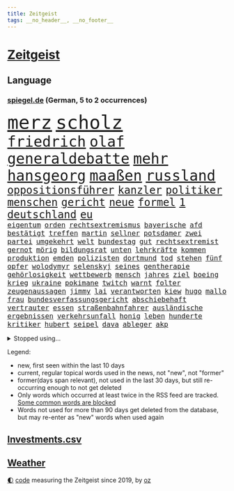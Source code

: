 ```yaml
---
title: Zeitgeist
tags: __no_header__, __no_footer__
---
```


# [Zeitgeist](https://oliz.io/zeitgeist/)

## Language

<h3><a href="https://www.spiegel.de" target="_blank">spiegel.de</a> (German, 5 to 2 occurrences)</h3>
<p style="font-family:monospace">
<span style="font-size:32pt"><a href="news_links.html#merz" class="current">merz</a></span>
<span style="font-size:32pt"><a href="news_links.html#scholz" class="current">scholz</a></span>
<br>
<span style="font-size:25pt"><a href="news_links.html#friedrich" class="current">friedrich</a></span>
<span style="font-size:25pt"><a href="news_links.html#olaf" class="current">olaf</a></span>
<span style="font-size:25pt"><a href="news_links.html#generaldebatte" class="new">generaldebatte</a></span>
<span style="font-size:25pt"><a href="news_links.html#mehr" class="current">mehr</a></span>
<span style="font-size:25pt"><a href="news_links.html#hansgeorg" class="current">hansgeorg</a></span>
<span style="font-size:25pt"><a href="news_links.html#maaßen" class="current">maaßen</a></span>
<span style="font-size:25pt"><a href="news_links.html#russland" class="current">russland</a></span>
<br>
<span style="font-size:18pt"><a href="news_links.html#oppositionsführer" class="current">oppositionsführer</a></span>
<span style="font-size:18pt"><a href="news_links.html#kanzler" class="current">kanzler</a></span>
<span style="font-size:18pt"><a href="news_links.html#politiker" class="current">politiker</a></span>
<span style="font-size:18pt"><a href="news_links.html#menschen" class="current">menschen</a></span>
<span style="font-size:18pt"><a href="news_links.html#gericht" class="current">gericht</a></span>
<span style="font-size:18pt"><a href="news_links.html#neue" class="current">neue</a></span>
<span style="font-size:18pt"><a href="news_links.html#formel" class="current">formel</a></span>
<span style="font-size:18pt"><a href="news_links.html#1" class="current">1</a></span>
<span style="font-size:18pt"><a href="news_links.html#deutschland" class="current">deutschland</a></span>
<span style="font-size:18pt"><a href="news_links.html#eu" class="current">eu</a></span>
<br>
<span style="font-size:12pt"><a href="news_links.html#eigentum" class="current">eigentum</a></span>
<span style="font-size:12pt"><a href="news_links.html#orden" class="current">orden</a></span>
<span style="font-size:12pt"><a href="news_links.html#rechtsextremismus" class="current">rechtsextremismus</a></span>
<span style="font-size:12pt"><a href="news_links.html#bayerische" class="current">bayerische</a></span>
<span style="font-size:12pt"><a href="news_links.html#afd" class="current">afd</a></span>
<span style="font-size:12pt"><a href="news_links.html#bestätigt" class="current">bestätigt</a></span>
<span style="font-size:12pt"><a href="news_links.html#treffen" class="current">treffen</a></span>
<span style="font-size:12pt"><a href="news_links.html#martin" class="current">martin</a></span>
<span style="font-size:12pt"><a href="news_links.html#sellner" class="current">sellner</a></span>
<span style="font-size:12pt"><a href="news_links.html#potsdamer" class="current">potsdamer</a></span>
<span style="font-size:12pt"><a href="news_links.html#zwei" class="current">zwei</a></span>
<span style="font-size:12pt"><a href="news_links.html#partei" class="current">partei</a></span>
<span style="font-size:12pt"><a href="news_links.html#umgekehrt" class="new">umgekehrt</a></span>
<span style="font-size:12pt"><a href="news_links.html#welt" class="current">welt</a></span>
<span style="font-size:12pt"><a href="news_links.html#bundestag" class="current">bundestag</a></span>
<span style="font-size:12pt"><a href="news_links.html#gut" class="current">gut</a></span>
<span style="font-size:12pt"><a href="news_links.html#rechtsextremist" class="current">rechtsextremist</a></span>
<span style="font-size:12pt"><a href="news_links.html#gernot" class="new">gernot</a></span>
<span style="font-size:12pt"><a href="news_links.html#mörig" class="new">mörig</a></span>
<span style="font-size:12pt"><a href="news_links.html#bildungsrat" class="new">bildungsrat</a></span>
<span style="font-size:12pt"><a href="news_links.html#unten" class="current">unten</a></span>
<span style="font-size:12pt"><a href="news_links.html#lehrkräfte" class="current">lehrkräfte</a></span>
<span style="font-size:12pt"><a href="news_links.html#kommen" class="current">kommen</a></span>
<span style="font-size:12pt"><a href="news_links.html#produktion" class="current">produktion</a></span>
<span style="font-size:12pt"><a href="news_links.html#emden" class="current">emden</a></span>
<span style="font-size:12pt"><a href="news_links.html#polizisten" class="current">polizisten</a></span>
<span style="font-size:12pt"><a href="news_links.html#dortmund" class="current">dortmund</a></span>
<span style="font-size:12pt"><a href="news_links.html#tod" class="current">tod</a></span>
<span style="font-size:12pt"><a href="news_links.html#stehen" class="current">stehen</a></span>
<span style="font-size:12pt"><a href="news_links.html#fünf" class="current">fünf</a></span>
<span style="font-size:12pt"><a href="news_links.html#opfer" class="current">opfer</a></span>
<span style="font-size:12pt"><a href="news_links.html#wolodymyr" class="current">wolodymyr</a></span>
<span style="font-size:12pt"><a href="news_links.html#selenskyj" class="current">selenskyj</a></span>
<span style="font-size:12pt"><a href="news_links.html#seines" class="current">seines</a></span>
<span style="font-size:12pt"><a href="news_links.html#gentherapie" class="current">gentherapie</a></span>
<span style="font-size:12pt"><a href="news_links.html#gehörlosigkeit" class="new">gehörlosigkeit</a></span>
<span style="font-size:12pt"><a href="news_links.html#wettbewerb" class="current">wettbewerb</a></span>
<span style="font-size:12pt"><a href="news_links.html#mensch" class="current">mensch</a></span>
<span style="font-size:12pt"><a href="news_links.html#jahres" class="current">jahres</a></span>
<span style="font-size:12pt"><a href="news_links.html#ziel" class="current">ziel</a></span>
<span style="font-size:12pt"><a href="news_links.html#boeing" class="current">boeing</a></span>
<span style="font-size:12pt"><a href="news_links.html#krieg" class="current">krieg</a></span>
<span style="font-size:12pt"><a href="news_links.html#ukraine" class="current">ukraine</a></span>
<span style="font-size:12pt"><a href="news_links.html#pokimane" class="new">pokimane</a></span>
<span style="font-size:12pt"><a href="news_links.html#twitch" class="new">twitch</a></span>
<span style="font-size:12pt"><a href="news_links.html#warnt" class="current">warnt</a></span>
<span style="font-size:12pt"><a href="news_links.html#folter" class="current">folter</a></span>
<span style="font-size:12pt"><a href="news_links.html#zeugenaussagen" class="new">zeugenaussagen</a></span>
<span style="font-size:12pt"><a href="news_links.html#jimmy" class="current">jimmy</a></span>
<span style="font-size:12pt"><a href="news_links.html#lai" class="current">lai</a></span>
<span style="font-size:12pt"><a href="news_links.html#verantworten" class="current">verantworten</a></span>
<span style="font-size:12pt"><a href="news_links.html#kiew" class="current">kiew</a></span>
<span style="font-size:12pt"><a href="news_links.html#hugo" class="current">hugo</a></span>
<span style="font-size:12pt"><a href="news_links.html#mallo" class="new">mallo</a></span>
<span style="font-size:12pt"><a href="news_links.html#frau" class="current">frau</a></span>
<span style="font-size:12pt"><a href="news_links.html#bundesverfassungsgericht" class="current">bundesverfassungsgericht</a></span>
<span style="font-size:12pt"><a href="news_links.html#abschiebehaft" class="current">abschiebehaft</a></span>
<span style="font-size:12pt"><a href="news_links.html#vertrauter" class="current">vertrauter</a></span>
<span style="font-size:12pt"><a href="news_links.html#essen" class="current">essen</a></span>
<span style="font-size:12pt"><a href="news_links.html#straßenbahnfahrer" class="new">straßenbahnfahrer</a></span>
<span style="font-size:12pt"><a href="news_links.html#ausländische" class="current">ausländische</a></span>
<span style="font-size:12pt"><a href="news_links.html#ergebnissen" class="current">ergebnissen</a></span>
<span style="font-size:12pt"><a href="news_links.html#verkehrsunfall" class="current">verkehrsunfall</a></span>
<span style="font-size:12pt"><a href="news_links.html#honig" class="new">honig</a></span>
<span style="font-size:12pt"><a href="news_links.html#leben" class="current">leben</a></span>
<span style="font-size:12pt"><a href="news_links.html#hunderte" class="current">hunderte</a></span>
<span style="font-size:12pt"><a href="news_links.html#kritiker" class="current">kritiker</a></span>
<span style="font-size:12pt"><a href="news_links.html#hubert" class="current">hubert</a></span>
<span style="font-size:12pt"><a href="news_links.html#seipel" class="current">seipel</a></span>
<span style="font-size:12pt"><a href="news_links.html#dava" class="new">dava</a></span>
<span style="font-size:12pt"><a href="news_links.html#ableger" class="new">ableger</a></span>
<span style="font-size:12pt"><a href="news_links.html#akp" class="new">akp</a></span>
</p>
<details>
<summary>Stopped using...</summary>
<p class="former" style="font-size:12pt">
diktator(1197) beschließt(1196) coronakrise(1196) verzweifelt(1196) geboren(1195) positionen(1195) amsterdam(1194) blicken(1194) leisten(1194) entschuldigt(1192) erlitten(1192) for(1192) zuge(1192) befürchten(1191) digitalisierung(1191) gewaltige(1191) hotel(1191) material(1191) positive(1191) uhr(1191) chelsea(1190) lastwagen(1190) sexueller(1190) szenen(1190) tests(1190) 400(1189) and(1189) aufgefordert(1189) ausnahmen(1189) lobt(1189) risiko(1189) stecken(1189) tschechien(1189) witz(1189) aktuell(1188) covid(1188) erholung(1188) informationen(1188) nigeria(1188) richterin(1188) stürmer(1188) vierte(1188) who(1188) 31(1187) belasten(1187) entlässt(1187) historische(1187) maßnahme(1187) trennung(1187) weltwirtschaft(1187) beteiligten(1186) dreimal(1186) fliehen(1186) leid(1186) schwangere(1186) smartphone(1186) kreis(1185) meinem(1185) börse(1184) kleiner(1184) konflikte(1184) meint(1184) mieter(1184) 27(1183) abstand(1183) aufgehoben(1183) feuerwehrleute(1183) leichen(1183) pflanzen(1183) rat(1183) regt(1183) satz(1183) spanier(1183) verspielt(1183) aufruf(1182) befreien(1182) halben(1182) george(1181) oppositionelle(1181) entsetzt(1180) klubs(1180) spott(1180) venezuela(1180) zählen(1179) durchsuchungen(1178) zerstören(1178) affäre(1177) aufgenommen(1177) störung(1177) bundestrainer(1176) ebenso(1176) taliban(1174) monats(1173) spiegelumfrage(1172) erfolgreichsten(1169) rollt(1169) aufgetaucht(1167) ausgesetzt(1166) richard(1164) auseinandersetzung(1163) sportler(1162) automatisch(1161) retter(1161) fortsetzung(1160) afrikas(1154) bundesnetzagentur(1154) überfordert(1145) kontert(1143) ausgetragen(1138) teuren(1137) drohne(1131) abschluss(1129) gelangen(1120) leiter(1108) niederländer(1092) rumänien(1012) long(1010) waldbrände(969) 38(960) serbien(953) seither(930) 72(919) kilogramm(913) flut(900) ausgefallen(898) zerstörten(892) schwarz(877) exil(873) schlafen(866) dokumentiert(839) energiekrise(814) rosa(810) roth(801) härte(799) militärischen(782) museen(779) stephen(775) brennt(765) geschah(748) symbol(748) propaganda(746) match(732) bonn(729) geplatzt(728) 49(711) gastbeitrag(711) einheit(710) herausgefunden(706) verantwortlichen(701) abseits(697) unwetter(695) sklaverei(683) jennifer(681) zugenommen(681) lücken(679) gebiete(674) eingetroffen(670) ungewiss(658) bewusst(657) besetzten(653) fernen(640) fußballerinnen(640) ertrinken(635) ufer(630) dahin(623) trocken(613) unterlag(613) unterliegt(611) isoliert(605) luisa(602) mordfall(600) 1200(597) ran(596) 110(595) tiefer(588) joshua(586) paderborn(586) irgendwann(581) stärksten(580) verheerend(579) brasilianischen(572) älter(568) image(562) erntet(561) kampagne(558) riesig(557) olympiasieger(555) legal(551) zuhause(549) aufgaben(546) chinesen(544) innenstadt(544) umweltschützer(539) träume(536) globalen(534) zivile(532) raten(523) pleiten(520) wunderbar(518) 89(515) amerikanischer(515) ukrainerusslandnews(515) heikle(507) jude(506) verstöße(504) missverständnis(495) nackt(495) dunkle(493) feierten(490) freigegeben(488) aufholjagd(487) historisches(479) eingeschaltet(478) sohnes(474) kompliziert(472) niederlagen(472) belege(464) katze(460) schauplatz(458) versehen(457) deuten(456) spaltet(456) karriereberaterin(448) schwarzer(446) geschmack(433) reichlich(427) adolf(425) gleise(425) ausgemacht(424) verunsichert(421) serbische(414) ausgabe(405) mexikanischen(403) vermeldet(402) fachkräften(396) überstanden(393) labor(391) überschritten(391) tauchte(390) leblos(388) professionell(388) brettspiele(387) rammt(385) trieb(385) kulturstaatsministerin(383) kongo(382) heimische(381) gegründet(379) lockt(378) nannte(377) interessante(375) traditionellen(375) regenfälle(374) fahnder(372) flasche(371) statistik(371) sachsens(370) überflüssig(370) erleidet(368) aussieht(367) prozesse(367) befasst(359) bewahren(356) fahrbahn(356) republikanische(355) inseln(351) islamistischen(351) unosicherheitsrat(351) getragen(349) gedemütigt(347) juristischen(341) 46(339) eskalierte(339) regierungsvertreter(339) angezündet(336) anzeigen(336) verschwundenen(333) ajax(329) außergewöhnlich(328) berlinkreuzberg(326) kommentare(326) uhren(325) fett(322) verstoß(320) grafiken(318) verkäufer(315) blüht(313) fließen(310) verstand(310) wänden(310) 15jährigen(309) 30000(308) leuchten(307) hellt(303) überwunden(301) hohes(300) prioritäten(300) saisonstart(300) verschwörungsmythen(300) erschaffen(294) hauseigentümer(294) allzu(292) li(291) hakenkreuze(290) beleg(288) glas(288) tätern(283) flüchtende(275) gemälde(275) fußballverband(274) jim(274) kuss(274) set(274) solaranlagen(274) nirgendwo(273) aufschwung(272) basketballer(272) prämien(271) trümmerfeld(270) alarmbereitschaft(269) helmut(267) versuchter(267) beine(266) konkret(266) ausgehen(263) kolleginnen(263) lebenszeichen(263) erneuern(262) christen(261) trikot(261) explodiert(255) beschmiert(254) yoga(254) dir(252) billig(250) ken(250) traurige(250) natur(246) branchenverband(243) gelernt(243) drohnenangriffe(240) heiklen(237) überflutete(237) schlagabtausch(236) bestritten(235) anschlägen(233) blicke(231) mobilität(231) kalifornischen(230) rekrutiert(229) verzögert(229) wärme(229) qualifiziert(227) website(227) spielerin(226) verweis(226) saudische(225) brandstiftung(223) gestrandet(222) luftangriffen(222) elend(221) gasspeicher(221) budget(219) familienvater(218) frühestens(218) gelte(218) luis(218) unfallort(218) bremse(217) politologe(217) älterer(217) vučić(213) überprüft(212) fasziniert(211) festgestellt(211) anschluss(210) inferno(209) philosoph(209) zwanzig(209) gündoğan(208) bunter(207) wird’s(207) abgeschoben(206) installation(205) polizeigewahrsam(205) schleppend(205) errichtet(204) weltberühmt(204) plakate(203) steve(203) zügen(203) hergestellt(201) seenot(201) überflutet(201) 2013(199) fällig(199) spaghetti(198) jemanden(197) schlichten(197) tierwohl(197) weltkulturerbe(197) eindringen(196) selbstoptimierung(194) klagten(193) düsseldorfer(191) schwach(189) victoria(189) selbstbewusst(188) leuchtet(185) stockt(185) verdankt(185) clemens(184) überschwemmt(184) zweitgrößten(183) klassische(182) vorort(182) schmerzhaft(180) verkehrswende(180) zwölfjährige(180) masken(179) gefährlichste(178) belästigungen(177) brandmauer(177) palästinensische(176) behrens(175) sicherheitsmaßnahmen(175) metropole(174) unzufriedenheit(173) vollen(173) immobilienmarkt(172) wahlkommission(172) lissabon(171) nächster(171) reservisten(170) service(170) aushalten(169) iphone(169) unterscheiden(169) schnäppchen(167) winfried(167) wmtitel(167) andré(166) sagten(164) gefährliches(163) gezündet(163) liebeskummer(163) maximal(163) sechsstellige(163) schiene(160) lehnte(159) küsten(158) säugetiere(158) algerien(156) entstand(156) monatelange(156) vorfalls(156) ernten(155) schmerzhaften(155) geschätzt(154) regelwerk(154) fahrschein(153) stoppte(153) bestens(152) flügel(152) vereint(152) besuchte(151) fußballerin(151) matsch(151) populär(151) teilzeit(151) gregor(150) gysi(150) rutschte(149) hausarrest(148) hebel(148) konjunkturflaute(148) frachtschiffe(147) sichergestellt(147) kehrten(146) birmingham(145) traumatisiert(145) usschauspielerin(145) amber(144) sportpsychologe(144) organisierten(143) uber(143) judenhass(142) wahrzeichen(142) allgäuer(141) flüsse(140) inhaber(140) leser(140) arbeitskräftemangel(139) bürgerinnen(139) express(138) urs(138) nowitzki(137) publikums(137) schlugen(137) sekt(137) bedauert(136) technisch(136) knacken(135) anfänger(134) schwänzen(134) checker(133) einrichtung(133) johann(133) tobi(133) usbundesstaaten(133) überlegt(133) kontrollverlust(132) sperrte(132) nachteile(131) rufe(131) schusswaffenangriff(131) zweitgrößte(131) uswahl(130) beliebtesten(129) disziplin(129) errungen(129) thiel(129) zensur(129) ausgeweitet(128) erbgut(128) kassel(128) verübt(128) gleicht(127) traurigen(127) vertreiben(127) abgesetzt(126) explodierte(126) normales(126) rückenschmerzen(126) topspiel(126) gewöhnt(125) indiz(125) antisemitischen(123) explodieren(123) überraschungen(122) gegenschlägen(121) schlechtesten(121) glänzt(120) heutzutage(120) kapitolsturm(120) glasfaser(119) muslimische(119) verfasst(119) verspielte(119) engländer(118) serbiens(117) wankt(117) 23jährigen(116) home(116) jubiläum(116) noten(116) 2001(115) aufwendig(115) streamen(115) kürt(113) perfides(113) kimmich(112) versinkt(112) völkerrecht(112) aufgebrochen(111) hartnäckig(111) isst(110) mehrmals(110) bezug(109) kritikerin(109) 1981(108) afroamerikaner(108) ausbruch(108) millionensumme(108) franzosen(107) krimineller(107) magie(107) generationen(106) rockstar(106) sonnen(106) verbrennungen(106) hitzigen(105) längerem(105) profiteure(105) singen(105) beschuldigen(104) geiger(104) geschenke(104) konzentriert(104) ägyptens(104) außergewöhnliche(103) lindert(103) asylbewerbern(102) erstaunliche(102) raumstation(102) sechsjähriger(102) ukrainekriegs(102) zentralrat(101) blutige(100) industrieverband(100) spezialkräften(100) überfüllt(100) enormen(99) künstlers(99) schafften(99) ablegen(98) populistische(98) rekordzahl(98) 67jährige(97) blinder(97) flieht(97) gerechnet(97) manufaktur(97) osteuropa(97) belgrad(96) championsleaguegruppenphase(95) haftbefehle(95) tante(95) befanden(94) galatasaray(94) preisbremsen(94) medizinische(93) ausfälle(92) jüngster(92) philippinische(92) alina(91) andrij(91) bedeutendes(91) absicht(90) angerufen(90) dividenden(90) eisschild(90) gerätselt(90) gesteuert(90) immobilienkauf(90) rotterdam(90) terzić(90) einsätzen(89) glänzend(89) kriegen(89) leistete(89) mexikos(89) verweht(89) waffenverbot(89) kinderreisepass(88) landesweit(88) q(88) verhaftungen(88) gerichtsurteil(87) größenwahn(87) höchster(87) rutschen(87) schuster(87) vermeidet(87) weiterem(87) wettbewerben(87) zentralrats(87) überwiegend(87) diplomatie(86) fahrwerk(86) heizt(86) niedergelassenen(86) tierarzt(86) zusammenleben(86) überraschende(85) afghanischen(84) aston(84) gezählt(84) stadtzentrum(84) ausreisen(83) reisegruppen(83) sicherheitsvorkehrungen(83) unvollendete(83) dreistellige(82) gestorbenen(82) horrorszenen(82) überführt(82) bekennen(81) echter(81) gegenfahrbahn(81) gesicherten(81) maske(81) ruinierte(81) ssv(81) terrororganisation(81) erlangen(80) finanzhilfen(80) kaufhaus(80) knast(80) anwohnern(79) aufwärts(79) auseinandersetzungen(79) bosse(79) heiligabend(79) jahrelange(79) propalästinensische(79) zugesetzt(79) awdijiwka(78) nachbar(78) steuerte(78) weltmeisterschaften(78) aufrüstung(77) eiserne(77) gezerrt(77) architekt(76) bulgariens(76) eingedrungen(76) enthält(76) hamasangriff(76) israelgazanews(76) kampfbrigade(76) afghanen(75) afghaninnen(75) hamasgeiseln(75) israelisches(75) bisweilen(74) bridge(74) bundeskanzlers(74) jeher(74) praxen(74) zerstörungen(74) besucherinnen(73) fein(73) meistens(73) rafah(73) reuter(73) abdullah(72) angreifern(72) attraktiver(72) beerdigungen(72) elektro(72) führerscheinprüfung(72) oberstdorf(72) peace(72) sturmflut(72) verbotenen(72) bet(71) dokument(71) strategien(71) zuneigung(71) übersteht(71) agiert(70) bejubeln(70) dauereinsatz(70) generalverdacht(70) hilfslieferungen(70) konflikten(70) türkischer(70) unterwerfen(70) planungsbeschleunigung(69) völkern(69) zuständig(69) akte(68) bo(68) gilad(68) mariupol(68) neigen(68) sonderregel(68) symbolen(68) unochef(68) eingewiesen(67) perspektivwechsel(67) eintreten(66) eskalationen(66) kommissar(66) mohammad(66) nordseeküste(66) schwört(66) strafmaßnahmen(66) tibon(66) zahlreicher(66) kiboom(65) muslimen(65) vergesslicher(65) vielmehr(65) weltlage(65) christmas(64) durchbricht(64) glaubensgemeinschaften(64) jobwechsel(64) maine(64) nbasaison(64) rekordverdächtiges(64) stühle(64) verpackungsmüll(64) 28jährige(63) 29jähriger(63) bombardements(63) hobby(63) shitstorm(63) tabelle(63) basketballliga(62) gebäudes(62) handlungsunfähig(62) kampfdrohnen(62) kanzlerkandidatur(62) kettensäge(62) pfand(62) unsichtbare(62) websites(62) wohnkosten(62) aleppo(61) gotteshaus(61) henning(61) matthew(61) perry(61) ukrainehilfe(61) unglücklich(61) veredelt(61) wecken(61) zwischenfälle(61) abwärts(60) angestrebte(60) arbeitsrecht(60) ballon(60) eröffnete(60) häftlinge(60) häme(60) immunsystem(60) jedermann(60) rentnerin(60) verzögerungstaktik(60) werbefrei(60) economist(59) elbtowers(59) gags(59) kasachstan(59) mangelndes(59) spionagesatelliten(59) südchinesisches(59) terrorangriffe(59) ware(59) zeitgemäß(59) 218(58) flüchtlingsdebatte(58) nuklearwaffen(58) wegfallen(58) eautobauer(57) freundliche(57) gelage(57) hirn(57) ruhen(57) veränderung(57) vorurteile(57) wertvollste(57) ähnliches(57) ausländer(56) banner(56) benkos(56) lennon(56) millionenpublikum(56) nkunku(56) torsten(56) vertretungen(56) analysen(55) gräben(55) immobilienkäufer(55) lernte(55) allermeisten(54) gil(54) staatsaffäre(54) unterschätzt(54) bundespolitik(53) fünfmal(53) gerüstet(53) knackt(53) palästinenserbehörde(53) risotto(53) streaming(53) unoresolution(53) dividende(52) erdgasspeicher(52) hamasmassaker(52) tarifverträge(52) zwangslage(52) abzuwenden(51) bsi(51) feinschmecker(51) guardian(51) vorlagen(51) wachsamkeit(51) weihnachtszeit(51) altenheim(50) eier(50) empire(50) hausfriedensbruchs(50) spiels(50) svensson(50) wisconsin(50) einsame(49) freitagmorgen(49) gazaresolution(49) gewaltsam(49) gießen(49) gratis(49) kinofilm(49) lockdown(49) schmelze(49) signagruppe(49) streitigkeiten(49) 700000(48) beendete(48) bombardierung(48) emilia(48) five(48) fluminense(48) siegerin(48) traditionelle(48) weins(48) zerschlagung(48) albanischen(47) geheimnisse(47) hamaszentrale(47) indiana(47) neutral(47) toleranz(47) abgekommen(46) basketballspiel(46) liberia(46) zerbröselt(46) zugreifen(46) basteln(45) gesundheitsbehörde(45) gesunkenen(45) glaubensgemeinschaft(45) kündigungen(45) personalwechsel(45) weststrand(45) wunschdenken(45) abschiedsbrief(44) angespült(44) ausruhen(44) belastungsprobe(44) kopfschmerzen(44) vorjahren(44) übelkeit(44) balanceakt(43) bedrohliche(43) clarke(43) jacob(43) kapitän(43) kriegsgebiet(43) spurensuche(43) timing(43) unterschriften(43) geboten(42) hackergruppe(42) küstenstreifen(42) projekten(42) sammelte(42) ultimatum(42) verächtlich(42) arthrose(41) endoprothesen(41) foren(41) gelenk(41) kalabrien(41) kniearthrose(41) knorpel(41) magnetschwebebahnen(41) pia(41) verlässlich(41) denkwürdigsten(40) freundeskreis(40) texten(40) bundesligisten(39) irrational(39) milder(39) bewohnern(38) dwd(38) kommunalwahl(38) nannten(38) pizza(38) räume(38) rücksicht(38) siegesserie(38) skiunfall(38) spannendes(38) brutalität(37) fehltage(37) haushaltskrise(37) hauswand(37) prostitution(37) ranga(37) verließ(37) erstmalig(36) flüchtlingstrecks(36) langwierige(36) einzog(35) motivierter(35) rettungssanitäter(35) touchscreens(35) empfänger(34) hermann(34) hochrangiger(34) läden(34) nervige(34) nrwinnenminister(34) reul(34) usmilitärstützpunkte(34) welch(34) durchsuchten(33) handwerk(33) händeringend(33) längeren(33) norbert(33) tiefpunkt(33) blutiger(32) herzschmerz(32) nachbarin(32) raymond(32) taxifahrer(32) titelkandidaten(32) beigesteuert(31) bizarr(31) bushaltestelle(31) kindererziehung(31) suchtforscher(31) unwahrscheinlich(31) ausgebüxte(30) bahntunnel(30) ladesäule(30) nbaspieler(30) schusswunden(30) cookies(29) kissinger(29) mahlzeiten(29) weihnachtsbaum(29) zuversichtlich(29) beeindruckte(28) portemonnaie(28) professionelle(28) rathaus(28) clark(27) dachten(27) dienstwagen(27) erinnerung(27) geschäftsmodelle(27) glühwein(27) lynch(27) stationen(27) 63jähriger(26) erhöhter(26) kulturelle(26) lesern(26) strompreisen(26) stürmisch(26) tannenbaum(26) arbeitgebern(25) permanent(25) thorsten(25) usreporter(25) antritt(24) dinner(24) geburten(24) täterin(24) weihnachtsfest(24) weihnachtsmann(24) ermittlungsverfahren(23) inspirieren(23) rennt(23) silvesterfeuerwerk(23) weihnachtlich(23) winterreifen(23) zögert(23) blank(22) schottergärten(22) signainsolvenz(22) verheerender(22) highlights(21) malte(21) massenkarambolage(21) topform(21) zufälle(21) überragende(21) advent(20) bildgenerator(20) cherson(20) entwirft(20) füllen(20) ginge(20) handelsroute(20) mütterlichen(20) skandinavien(20) tarife(20) edin(19) ethan(19) gefährde(19) lastminutegeschenke(19) zurückgelassen(19) abende(18) frauenleiche(18) frontalzusammenstoß(18) islamist(18) iss(18) strafkolonie(18) boerne(17) diamanten(17) erstritten(17) superfoods(17) weihnachtsfeier(17) aschenbrödel(16) bescherung(16) containerschiff(16) eingezogen(16) minden(16) spielzeit(16) titelkandidat(16) ambitionen(15) anschlagspläne(15) belastungen(15) berufsalltag(15) diesjährige(15) globaler(15) ausläuft(14) ikea(14) rumäniens(14) skilangläuferin(14) spiegelleserinnen(14) starnberg(14) zunehmende(14) dauerzustand(13) graf(13) hogwarts(13) lambsdorff(13) plottwists(13) unterm(13) verspätete(13) 10000punktemarke(12) ally(12) best(12) bootsunglück(12) konsumenten(12) meeresspiegel(12) pally(12) touren(12) della(11) kompromissbereitschaft(11) menschenhandel(11) neuerliche(11) passte(11) santa(11) wahlzettel(11)
</p>
</details>
<p>Legend:
<ul>
<li><span class="new">new</span>, first seen within the last 10 days</li>
<li><span class="current">current</span>, regular topical words used in the news, not "new", not "former"</li>
<li><span class="former">former(days span relevant)</span>, not used in the last 30 days, but still re-occurring enough to not get deleted</li>
<li>Only words which occurred at least twice in the RSS feed are tracked. <a href="language/filters.py">Some common words are blocked</a></li>
<li>Words not used for more than 90 days get deleted from the database, but may re-enter as "new" words when used again</li>
</ul>
</p>

## [Investments](investments.html)[.csv](investments.csv)

## [Weather](weather.html)

<footer>
<a href="javascript:toggleTheme()" class="nav">🌓</a>
<a href="https://github.com/ooz/zeitgeist">code</a> measuring the Zeitgeist since 2019, by <a href="https://oliz.io">oz</a>
</footer>
